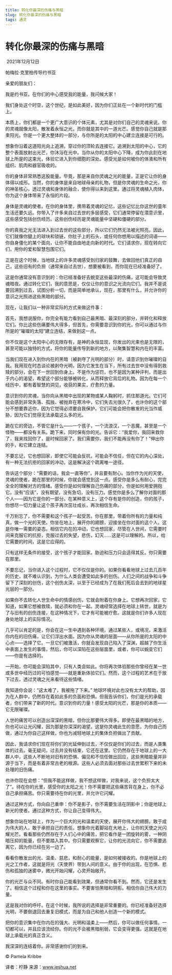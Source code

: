 ```yaml
--- 
title: 转化你最深的伤痛与黑暗 
slug: 转化你最深的伤痛与黑暗 
tags: 通灵 
--- 
```

# 转化你最深的伤痛与黑暗

 2021年12月12日

帕梅拉·克里柏传导约书亚

亲爱的朋友们：

我是约书亚。在你们的中心感受我的能量，我问候大家！

我们身处这个时空，这个世纪，是如此美好，因为你们正处在一个新时代的门槛上。

本质上，你们都是一个更广大意识的个体元素，尤其是对你们自己的灵魂来说。你的灵魂就像太阳，散发着永恒之光，而你就是其中的一道光芒。感觉你自己就是那束阳光。你是一个更大整体的一部分，与你所是的太阳的中心建立连接是可行的。

想象你沿着这道阳光向上追溯，穿过你的顶轮去连接它。追溯到太阳的中心，它的整个表面放射出光芒，你沐浴在光中。当你从你的太阳中心下降，成为你此刻在地球上所是的这束光，体验它进入到你细胞的深处。感受光是如何被你的体液和所有组织、肌肉和器官吸收的。

你的身体非常熟悉这股能量。毕竟，那是来自你灵魂之光的能量，正是它让你的身体得以成形。当然，你的身体是来自地球母亲的礼物，但是你灵魂的生命之光，你的神圣核心，透过灵魂和身体的融合，使你得以来到这里。通过将灵魂植入肉体，你为这个身体带来了永恒的片段。

身体是灵魂的使者。在你的身体里，携带着灵魂的记忆，这些记忆比你这世的童年生活还要久远。你带入了许多来自过去世的多层感受，它们通常停留在潜意识里，这些感受包括创伤经历。这些创伤经历是灵魂能量中坚硬和僵硬的部分。

你的真我之光无法进入到过去世的这些部分，所以它们仍然无法被光照亮。因此，它们就像你腿上的球块和锁链，你肚子上的石头，或任何你想用以描述的词语——你自身僵化的某个面向，让你不能自由地走向新的时代。它们请求你，现在转向它们，用你的爱和智慧包围它们。

正是在这个时候，当地球上的许多灵魂感受到归家的鼓舞，去做回他们真正的自己，这些旧有的负担（通常来自过去世），想要被看到，而你现在已经准备好了。

这是你通常没有意识到的：你已经准备好去蜕变这些最深的伤痛，这可能会导致灵魂暗夜。通过转化它们，我的意思是，仅仅让你的意识之光流向它们。我并不是说要回溯到过去，试图分析一切，而是简单地承认，现在，那里有什么，并允许你的意识之光照进这些黑暗的部分。

现在，让我们以一种非常实际的方式来做这件事：

首先，我想说服你，你完全有能力看到自己最黑暗、最深刻的部分，并转化和释放它们。你比这些伤痛要伟大得多，但首先，你需要意识到你的光，你可以通过与你所是的“璀璨的太阳”建立连结，来做到这一点。

你不仅是这个太阳中心的无限存有，是神的永恒显现，你发出的光束也是无限的，甚至可能以独特的方式，将你的能量传导到新的地方，以聚集智慧和内在的丰富。

当我们现在进入到你内在的黑暗（被剥夺了光明的部分）时，请意识到你璀璨的自我。我用现在时态谈论被剥夺光明，因为它发生在当下，所有过去世中没有得到救赎的部分，会在下一世回到你身上。不是作为惩罚，也不是因为某种评判，而是出于内心的渴望，希望这个部分能够被转化，从而释放它背后的礼物。因为在每一个经历中，都有着智慧的洞见，收获的果实，疗愈的力量。

意识到你的灵魂，当你向从黑暗中出现的某物或某人鞠躬时，抓住那道光。它们可能会感到非常失落、孤独、被抛弃在寒冷中，它们失去光很久了，也许你的这个部分不想要靠近你，因为它觉得必须要自我保护。它们可能会把你散发的光当作威胁，因为它们觉得无法承载这么多的光。

跪在它的旁边，不管它是什么——一个孩子，一个流浪汉，一个恶魔，甚至是一个怪物——都没有关系。跪下来，同时保有你的光。告诉它：“我爱你，我回来救你了，我来找回你了，是时候回家了。我们需要你，我们不能再没有你了！”伸出你的手，和它建立连结。

不要忘记，它也想回家，即使它可能会反抗，可能会不信任，但在它的内心深处，有一种无法抗拒的回家的冲动，这是解决这个疏离唯一途径。

告诉这个部分：“需要的话，我会一直等你”，并且要有耐心。当你作为光的天使，灵魂的使者，跪在那里的时候，你就会感觉到这一点。感受你是多么有耐心，完完全全的理解对方的情绪。感受你是如何理解自己伤痛的部分，你是如何用爱拥抱它。没有“应该”，没有期望，没有急切，没有压力。感觉你是多么了解你对面的那个人——因为它是你的一部分。在某种意义上，这个存有是你的创造，你的孩子，你想尽一切力量让这个孩子再次茁壮成长，再次相信生命。

千万别忘了，你不需要和这个孩子一起受苦。你在那里，带着你所有的力量和纯真，做一个光的天使。你坐在地上，展开你的翅膀，迎接坐在你对面的这个人。这是你唯一需要的姿态。相信它内在的冲动，它也想回家，尽管在人世间，它需要时间来克服它的抗拒，克服过去的失望，悲伤，幻灭……这是可以理解的。所以，给它需要的时间，这是它应得的。

只有这样无条件的接受，这个孩子才能回家。胁迫和压力只会适得其反。你只需要在那里。

不要忘记，当你进入这个过程时，它不仅仅是你的。如果你看看地球上过去几百年的历史，就不难认识到，为什么人类会遭受如此多的创伤。人们之间的战争和斗争留下了深刻的创伤，这个创伤太深，以至于已经成为了在我们死后会去到的地球星光层的一部分。

如果你不去转化人世生命中的情感创伤，它就会附着在你身上。它想再次回家，它知道，如果它想被救赎，就必须和你在一起。灵魂经常选择在地球上转世，就是为了与旧有的创伤连接，在这种情况下，它才有可能被疗愈。这就是你们许多人现在身处地球上的实际情况。

几乎可以肯定的是，你会在这一生中遇到各种环境，通过某些人，或境况，来激活你内在的旧伤痛，让它们浮出水面。因为你从灵魂的层面——从你所是的太阳的中心点——选择了它。一旦它们被激活，你就会发现自己陷入了深渊，超越了你生活中表面上发生的事情，然后，你可以深陷在这些层面里，或者，你可以蜕变它们——你是有选择的。

一开始，你可能会深陷其中，只有人类会如此。你将再次体验那些你曾经在某一世或多世中经历过的可怕感觉——就是重新体验它们。然而，这个过程的艺术在于放下过去，透过灵魂之光来看待这些情绪。

我知道你会说：“这太难了，我被拖了下来。” 地球环境对此也没有太大的帮助，因为在人群中，仍然存在着如此多的负面和恐惧。但我告诉你们，你们是光的承载者，你们带来了新的时代。意识到你的力量！感受太阳的光芒，那是你的本质——它无限璀璨。

人世的痛苦可以创造出深深的黑暗，但你比那要伟大得多。即使在最黑暗的地方，你也可以让光闪耀，因为那是你深深的渴望。这是你灵魂此生的意愿，为你自己而做，通过为你自己这样做，你也为减轻地球上的集体负担做出了贡献。

因此，我请求你们现在将你们的光延伸到过去，不仅仅是你们的过去，而是人类集体的过去。毫无疑问，过去并没有结束，它还在这里。它仍然存在于地球上的一大群人中，这些人不断地对旧有的恐惧、偏见和不信任做出回应，这些黑暗能量并非源于当下，而是有着非常古老的根源。这些人必须去面对那些过去世累积下来的未处理的旧伤痛。

也许你现在会想：“但我不能这样做，我不想这样做，对我来说，这个负担太大了”。待在你的光里，感受你的太阳之光！你不需要把这些痛苦背在身上，你不必自己承担痛苦。你只需要待在你的光里，并允许它闪耀。

通过这种方式，你向自己重申：你不是影子，你不需要生活在阴影中；你是地球上新光的使者。通过这种方式，你让自己变得伟大。

想象你站在地球上，作为一个巨大的光和温柔的天使，展开你伟大的翅膀。敢于成为伟大的人，敢于承担自己的责任。想象你光着脚站在大地上，让你的天使之光闪耀光芒。看看那些仍然存在于人们心中的痛苦，把它看作是一团旋转的雾，一种阴暗压抑的能量，但不要踏入其中。你只需要观察它，让你的光流向它，你不需要逃离它，因为你已经在另一边了。

看看你散发出的光、温柔、慈悲，和耐心的能量，是如何被接收的。你是地球上的光之工作者，这就是将光（天使界）带到人间的意义。由于你的出现，在恐惧、悲伤和孤独的迷雾中，微光开始闪耀，心灵开始敞开。

你的光芒与众不同。有时你自己能看到效果，但通常你看不到。然而，它还是发生了。相信这个过程和你在这里的事实。不要害怕黑暗和阴影。相信你自己伟大的力量。

这是我对你的呼吁。在这个时候，我所说的选择是非常重要的。你已经准备好选择光明，不要倒退回去重复旧模式，而是为自己和他人创造一个新的模式。

把你的意识集中在你内在的强大、光明和温柔上——然后，你可以做任何事情。一切都可以，并且应该流经你。你的光不会被黑暗削弱，它会变得更强。这就是在地球上承载光的真正含义。

我深深的连结着你。非常感谢你们的到来。

© Pamela Kribbe

译者：柠静 来源：www.jeshua.net